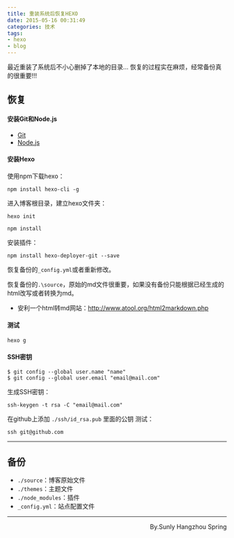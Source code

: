 ```yaml
---
title: 重装系统后恢复HEXO
date: 2015-05-16 00:31:49
categories: 技术
tags: 
- hexo
- blog
---
```

最近重装了系统后不小心删掉了本地的目录...
恢复的过程实在麻烦，经常备份真的很重要!!!
<!--more-->
## 恢复
#### 安装Git和Node.js
* [Git](https://desktop.github.com/)
* [Node.js](https://nodejs.org/zh-cn/)

#### 安装Hexo
使用npm下载hexo：
```
npm install hexo-cli -g
```
进入博客根目录，建立hexo文件夹：
```
hexo init
```
```
npm install
```
安装插件：
```
npm install hexo-deployer-git --save
```

恢复备份的`_config.yml`或者重新修改。

恢复备份的`.\source`，原始的md文件很重要，如果没有备份只能根据已经生成的html改写或者转换为md。

- 安利一个html转md网站：http://www.atool.org/html2markdown.php

#### 测试
```
hexo g
```

#### SSH密钥
```
$ git config --global user.name "name"
$ git config --global user.email "email@mail.com"
```
生成SSH密钥：
```
ssh-keygen -t rsa -C "email@mail.com"
```
在github上添加 `./ssh/id_rsa.pub` 里面的公钥
测试：
```
ssh git@github.com
```

***

## 备份
* `./source`：博客原始文件
* `./themes`：主题文件
* `./node_modules`：插件
* `_config.yml`：站点配置文件

* * *
<p align="right">
By.Sunly
Hangzhou Spring
</p>
<br />